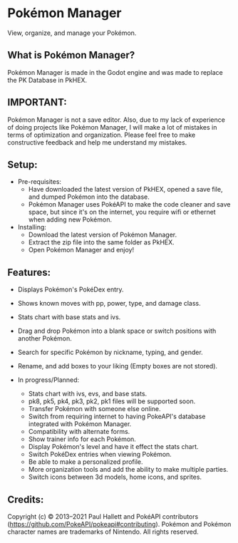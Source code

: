 # Pokémon Manager
View, organize, and manage your Pokémon.


What is Pokémon Manager?
-
Pokémon Manager is made in the Godot engine and was made to replace the PK Database in PkHEX.

IMPORTANT:
-
Pokémon Manager is not a save editor. Also, due to my lack of experience of doing projects like Pokémon Manager, I will make a lot of mistakes in terms of optimization and organization. Please feel free to make constructive feedback and help me understand my mistakes. 
 
Setup:
-

- Pre-requisites:
  - Have downloaded the latest version of PkHEX, opened a save file, and dumped Pokémon into the database.
  - Pokémon Manager uses PokéAPI to make the code cleaner and save space, but since it's on the internet, you require wifi or ethernet when adding new Pokémon.
- Installing:
  - Download the latest version of Pokémon Manager.
  - Extract the zip file into the same folder as PkHEX.
  - Open Pokémon Manager and enjoy!
  
Features:
- 
 - Displays Pokémon's PokéDex entry.
 - Shows known moves with pp, power, type, and damage class.
 - Stats chart with base stats and ivs.
 - Drag and drop Pokémon into a blank space or switch positions with another Pokémon.
 - Search for specific Pokémon by nickname, typing, and gender.
 - Rename, and add boxes to your liking (Empty boxes are not stored).

 - In progress/Planned:
   - Stats chart with ivs, evs, and base stats.
   - pk8, pk5, pk4, pk3, pk2, pk1 files will be supported soon.
   - Transfer Pokémon with someone else online.
   - Switch from requiring internet to having PokeAPI's database integrated with Pokémon Manager.
   - Compatibility with alternate forms.
   - Show trainer info for each Pokémon.
   - Display Pokémon's level and have it effect the stats chart.
   - Switch PokéDex entries when viewing Pokémon.
   - Be able to make a personalized profile.
   - More organization tools and add the ability to make multiple parties.
   - Switch icons between 3d models, home icons, and sprites.

Credits:
-
Copyright (c) © 2013–2021 Paul Hallett and PokéAPI contributors (https://github.com/PokeAPI/pokeapi#contributing). Pokémon and Pokémon character names are trademarks of Nintendo.
All rights reserved.

